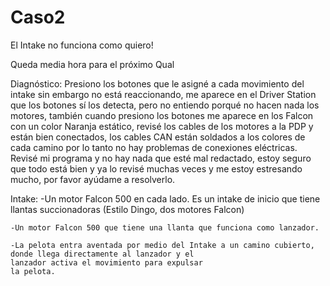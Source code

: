 # Caso2

El Intake no funciona como quiero!

Queda media hora para el próximo Qual



Diagnóstico:
	Presiono los botones que le asigné a cada movimiento del intake sin embargo no está reaccionando, me 
	aparece en el Driver Station que los botones sí los detecta, pero no entiendo porqué no hacen nada los 
	motores, también cuando presiono los botones me aparece en los Falcon con un color Naranja estático, revisé
	los cables de los motores a la PDP y están bien conectados, los cables CAN están soldados a los colores de cada
	camino por lo tanto no hay problemas de conexiones eléctricas.
	Revisé mi programa y no hay nada que esté mal redactado, estoy seguro que todo está bien y ya lo revisé muchas
	veces y me estoy estresando mucho, por favor ayúdame a resolverlo.

Intake:
	-Un motor Falcon 500 en cada lado.  Es un intake de inicio que tiene llantas succionadoras (Estilo Dingo, dos motores Falcon)
	
	-Un motor Falcon 500 que tiene una llanta que funciona como lanzador. 
	
	-La pelota entra aventada por medio del Intake a un camino cubierto, donde llega directamente al lanzador y el
	lanzador activa el movimiento para expulsar 
	la pelota.
